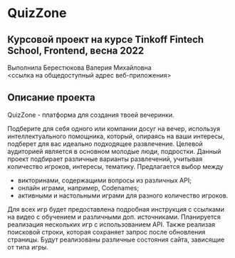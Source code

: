 # QuizZone

## Курсовой проект на курсе Tinkoff Fintech School, Frontend, весна 2022
Выполнила Берестюкова Валерия Михайловна  
<ссылка на общедоступный адрес веб-приложения>

## Описание проекта
QuizZone - платформа для создания твоей вечеринки.

Подберите для себя одного или компании досуг на вечер, используя интеллектуального помощника, который, опираясь на ваши интересы, подберет для вас идеально подходящее развлечение. 
Целевой аудиторией является в основном молодые люди, подростки.
Данный проект подбирает различные варианты развлечений, учитывая количество игроков, интересы, тематику. Предлагается выбор между 
* викторинами, содержащими вопросы из различных API; 
* онлайн играми, например, Codenames;
* активными и настольными играми для разного количество игроков. 

Для всех игр будет предоставлена подробная инструкция с ссылками на видео с обучением и различными доп. источниками. Планируется реализация нескольких игр с использованием API. Также реализая поисковой строки, которая сохраняет запрос после обновления страницы. Будут реализованы различные состояния сайта, зависящие от типа игры.

